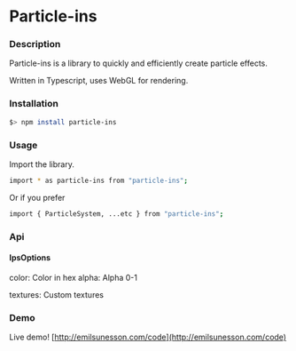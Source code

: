 # Particle-ins

### Description
Particle-ins is a library to quickly and efficiently create particle effects.

Written in Typescript, uses WebGL for rendering.

### Installation

```sh
$> npm install particle-ins
```

### Usage

Import the library.

```sh
import * as particle-ins from "particle-ins";
```

Or if you prefer

```sh
import { ParticleSystem, ...etc } from "particle-ins";
```

### Api

#### IpsOptions 

color: Color in hex
alpha: Alpha 0-1

textures: Custom textures

### Demo

Live demo!
[http://emilsunesson.com/code](http://emilsunesson.com/code)
